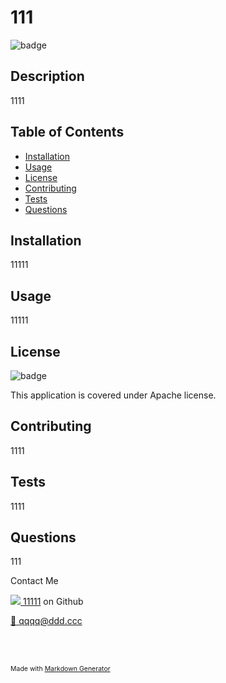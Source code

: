 # 111
![badge](https://img.shields.io/badge/license-Apache-brightgreen)

## Description
1111

## Table of Contents
- [Installation](#installation)
- [Usage](#usage)
- [License](#license)
- [Contributing](#contributing)
- [Tests](#tests)
- [Questions](#questions)

## Installation
11111

## Usage
11111

## License
![badge](https://img.shields.io/badge/license-Apache-brightgreen)

This application is covered under Apache license.

## Contributing
1111

## Tests
1111

## Questions
111

Contact Me

[![](http://www.github.com/11111.png?size=36) 11111](http://github.com/11111) on Github 

[:email: qqqq@ddd.ccc](mailto:qqqq@ddd.ccc)


<br/><br/>

<span style="font-size:.75em">Made with [Markdown Generator](https://github.com/lcortes080/mdgen)</span>
